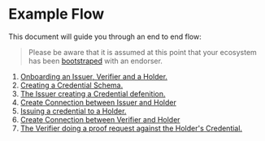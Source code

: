 # Example Flow

This document will guide you through an end to end flow:

 >Please be aware that it is assumed at this point that your ecosystem has been [bootstraped](./Bootstrap%20Trust%20Ecosystem.md) with an endorser.

1. [Onboarding an Issuer, Verifier and a Holder.](./examples/Onboarding.md)
2. [Creating a Credential Schema.](./examples/Create%20Schema.md)
3. [The Issuer creating a Credential defenition.](./examples/Credential%20definition.md)
4. [Create Connection between Issuer and Holder](./examples/Create%20Connection.md)
5. [Issuing a credential to a Holder.](./examples/Issue%20Credential.md)
6. [Create Connection between Verifier and Holder](./examples/Create%20Connection.md#6-create-connection-between-verifier-and-holder)
7. [The Verifier doing a proof request against the Holder's Credential.](./examples/Verify%20Credential.md)

